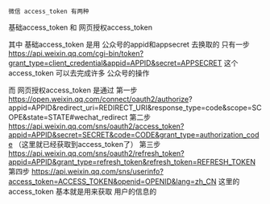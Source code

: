 `微信 access_token 有两种`

基础access_token 和 网页授权access_token

其中 基础access_token 是用 公众号的appid和appsecret 去换取的
只有一步
https://api.weixin.qq.com/cgi-bin/token?grant_type=client_credential&appid=APPID&secret=APPSECRET
这个 access_token 可以去完成许多 公众号的操作

而 网页授权access_token 是通过
第一步
https://open.weixin.qq.com/connect/oauth2/authorize?
appid=APPID&redirect_uri=REDIRECT_URI&response_type=code&scope=SCOPE&state=STATE#wechat_redirect
第二步
https://api.weixin.qq.com/sns/oauth2/access_token?appid=APPID&secret=SECRET&code=CODE&grant_type=authorization_code
（这里就已经获取到access_token了）
第三步
https://api.weixin.qq.com/sns/oauth2/refresh_token?appid=APPID&grant_type=refresh_token&refresh_token=REFRESH_TOKEN
第四步
https://api.weixin.qq.com/sns/userinfo?access_token=ACCESS_TOKEN&openid=OPENID&lang=zh_CN
这里的 access_token 基本就是用来获取 用户的信息的
